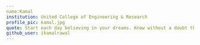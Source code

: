 ```yaml
---
name:Kamal
institution: United College of Engineering & Research
profile_pic: kamal.jpg
quote: Start each day believing in your dreams. Know without a doubt that you were made for great things.
github_user: ikamalrawal
---
```

